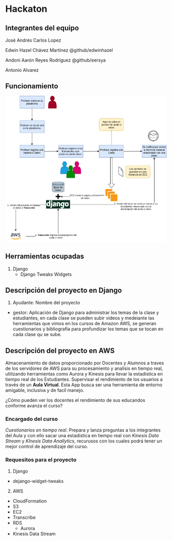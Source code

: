 # Hackaton

## Integrantes del equipo

José Andrés Carlos Lopez 

Edwin Hazel Chávez Martínez @github/edwinhazel

Andoni Aarón Reyes Rodríguez @github/eersya

Antonio Alvarez

## Funcionamiento
![Digrama que describe el funcoionamiento del proyecto](DiagramaFuncionamiento.png)

##  Herramientas ocupadas

1. Django
   - Django Tweaks Widgets
	
## Descripción del proyecto en Django

1. Ayudante: Nombre del proyecto 
- gestor: Aplicación de Django para administrar los temas de la clase y estudiantes, en cada clase se pueden subir videos y medeiante las herramientas que vimos en los cursos de Amazon AWS, se generan cuestionarios y bibliografía para profundizar los temas que se tocan en cada clase qu se sube.

## Descripción del proyecto en AWS

Almacenamiento de datos proporcionado por Docentes y Alumnos a traves de los servidores de AWS para su procesamiento y analisis en tiempo real, utilizando herramientas como Aurora y Kinesis para llevar la estadistica en tiempo real de los Estudiantes. Supervisar el rendimiento de los usuarios a través de un **Aula Virtual**. Esta App busca ser una herramienta de entorno amigable, inclusiva y de facíl manejo. 

¿Cómo pueden ver los docentes el rendimiento de sus educandos conforme avanza el curso?


### Encargado del curso

*Cuestionarios en tiempo real*. Prepara y lanza preguntas a los integrantes del Aula y con ello sacar una estadistica en tiempo real con *Kinesis Data Stream* y *KInesis Data Anallytics*, recurusos con los cuales podrá tener un mejor control de aprendizaje del curso.

### Requesitos para el proyecto
1. Django
- dejango-widget-tweaks
2. AWS
- CloudFormation
- S3
- EC2
- Transcribe
- RDS
	* Aurora
- Kinesis Data Stream

